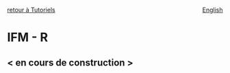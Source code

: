 <a href="../../tutoriels#ifm2025" target="_self" style="float: left;"> retour à Tutoriels </a>
<a href="https://cffdrs.github.io/website_en/tutorials/Hourly_FWI_R" target="_self" style="float: right;"> English </a>
<br>

# IFM - R

## < en cours de construction \>
